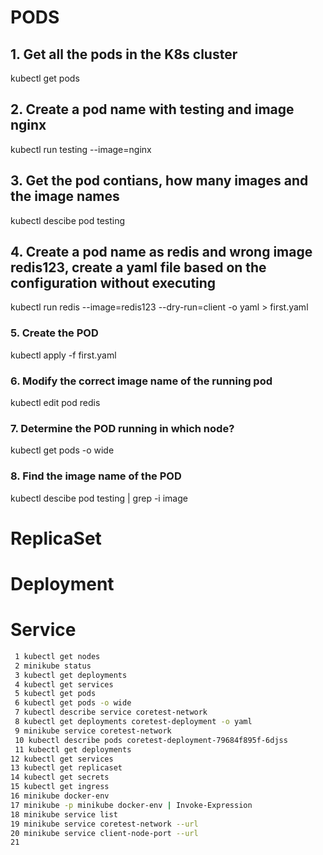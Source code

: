   # PODS

  ## 1. Get all the pods in the K8s cluster
  kubectl get pods
  ## 2. Create a pod name with testing and image nginx
  kubectl run testing --image=nginx
  ## 3. Get the pod contians, how many images and the image names
  kubectl descibe pod testing
  ## 4. Create a pod name as redis and wrong image redis123, create a yaml file based on the configuration without executing
  kubectl run redis --image=redis123 --dry-run=client -o yaml > first.yaml
  ### 5. Create the POD
  kubectl apply -f first.yaml
  ### 6. Modify the correct image name of the running pod
  kubectl edit pod redis
  ### 7. Determine the POD running in which node?
  kubectl get pods -o wide
  ### 8. Find the image name of the POD
  kubectl descibe pod testing | grep -i image  

  # ReplicaSet
  
  # Deployment
  
  # Service
  ```bash
   1 kubectl get nodes
   2 minikube status
   3 kubectl get deployments
   4 kubectl get services
   5 kubectl get pods
   6 kubectl get pods -o wide
   7 kubectl describe service coretest-network
   8 kubectl get deployments coretest-deployment -o yaml
   9 minikube service coretest-network
   10 kubectl describe pods coretest-deployment-79684f895f-6djss
   11 kubectl get deployments
  12 kubectl get services
  13 kubectl get replicaset
  14 kubectl get secrets
  15 kubectl get ingress
  16 minikube docker-env
  17 minikube -p minikube docker-env | Invoke-Expression
  18 minikube service list
  19 minikube service coretest-network --url
  20 minikube service client-node-port --url
  21 
  ```
